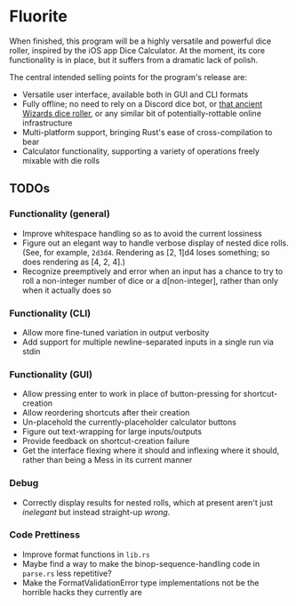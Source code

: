 # Fluorite

When finished, this program will be a highly versatile and powerful dice roller, inspired by the iOS app Dice Calculator. At the moment, its core functionality is in place, but it suffers from a dramatic lack of polish.

The central intended selling points for the program's release are:
- Versatile user interface, available both in GUI and CLI formats
- Fully offline; no need to rely on a Discord dice bot, or [that ancient Wizards dice roller](https://www.wizards.com/dnd/dice/dice.htm), or any similar bit of potentially-rottable online infrastructure
- Multi-platform support, bringing Rust's ease of cross-compilation to bear
- Calculator functionality, supporting a variety of operations freely mixable with die rolls

## TODOs

### Functionality (general)

- Improve whitespace handling so as to avoid the current lossiness
- Figure out an elegant way to handle verbose display of nested dice rolls. (See, for example, `2d3d4`. Rendering as [2, 1]d4 loses something; so does rendering as [4, 2, 4].)
- Recognize preemptively and error when an input has a chance to try to roll a non-integer number of dice or a d[non-integer], rather than only when it actually does so

### Functionality (CLI)

- Allow more fine-tuned variation in output verbosity
- Add support for multiple newline-separated inputs in a single run via stdin

### Functionality (GUI)

- Allow pressing enter to work in place of button-pressing for shortcut-creation
- Allow reordering shortcuts after their creation
- Un-placehold the currently-placeholder calculator buttons
- Figure out text-wrapping for large inputs/outputs
- Provide feedback on shortcut-creation failure
- Get the interface flexing where it should and inflexing where it should, rather than being a Mess in its current manner

### Debug

- Correctly display results for nested rolls, which at present aren't just *inelegant* but instead straight-up *wrong*.

### Code Prettiness
- Improve format functions in `lib.rs`
- Maybe find a way to make the binop-sequence-handling code in `parse.rs` less repetitive?
- Make the FormatValidationError type implementations not be the horrible hacks they currently are
